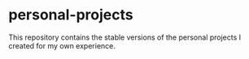 # personal-projects
This repository contains the stable versions of the personal projects I created for my own experience.
